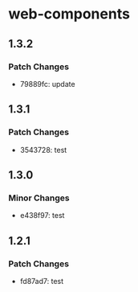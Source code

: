 # web-components

## 1.3.2

### Patch Changes

- 79889fc: update

## 1.3.1

### Patch Changes

- 3543728: test

## 1.3.0

### Minor Changes

- e438f97: test

## 1.2.1

### Patch Changes

- fd87ad7: test
